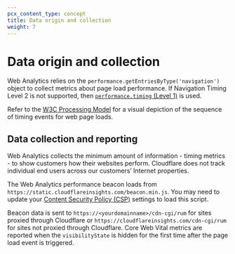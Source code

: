 ```yaml
---
pcx_content_type: concept
title: Data origin and collection
weight: 7
---
```


# Data origin and collection

Web Analytics relies on the `performance.getEntriesByType('navigation')` object to collect metrics about page load performance. If Navigation Timing Level 2 is not supported, then [`performance.timing` (Level 1)](https://developer.mozilla.org/en-US/docs/Web/API/Performance/timing) is used.

Refer to the [W3C Processing Model](https://www.w3.org/TR/navigation-timing-2/#processing-model) for a visual depiction of the sequence of timing events for web page loads.

## Data collection and reporting

Web Analytics collects the minimum amount of information - timing metrics - to show customers how their websites perform. Cloudflare does not track individual end users across our customers’ Internet properties.

The Web Analytics performance beacon loads from `https://static.cloudflareinsights.com/beacon.min.js`. You may need to update your [Content Security Policy (CSP)](https://developer.mozilla.org/en-US/docs/Web/HTTP/CSP) settings to load this script.

Beacon data is sent to `https://<yourdomainname>/cdn-cgi/rum` for sites proxied through Cloudflare or `https://cloudflareinsights.com/cdn-cgi/rum` for sites not proxied through Cloudflare. Core Web Vital metrics are reported when the `visibilityState` is hidden for the first time after the page load event is triggered.
